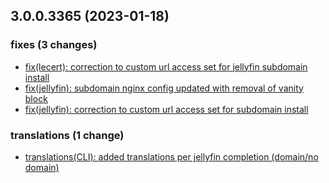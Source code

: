 ## 3.0.0.3365 (2023-01-18)

### fixes (3 changes)

- [fix(lecert): correction to custom url access set for jellyfin subdomain install](QuickBox/development/v3-development@19a9d63025a980c65714cc5e39a900094f12b995)
- [fix(jellyfin): subdomain nginx config updated with removal of vanity block](QuickBox/development/v3-development@417f9c0820f9dfdb791499ebe3a78c58e769455f)
- [fix(jellyfin): correction to custom url access set for subdomain install](QuickBox/development/v3-development@624e66dd59652c913310efa9afab23b6bf5c29b5)

### translations (1 change)

- [translations(CLI): added translations per jellyfin completion (domain/no domain)](QuickBox/development/v3-development@681e8a60b8c8fdf9c28956e10979c09fe1bcaabf)
